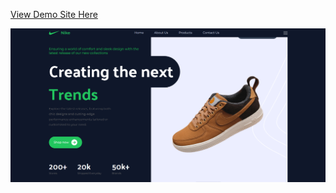 [View Demo Site Here](https://daniel-aliphon.github.io/nike-main-page-project/)

![](./src/assets/images/Screenshot%202023-10-25%20110001.png)
